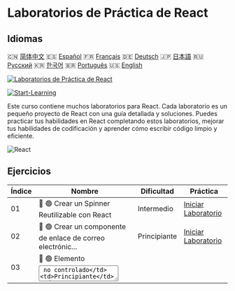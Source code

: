 # Laboratorios de Práctica de React

## Idiomas

🇨🇳 [简体中文](README_zh.md) 🇪🇸 [Español](README_es.md) 🇫🇷 [Français](README_fr.md) 🇩🇪 [Deutsch](README_de.md) 🇯🇵 [日本語](README_ja.md) 🇷🇺 [Русский](README_ru.md) 🇰🇷 [한국어](README_ko.md) 🇧🇷 [Português](README_pt.md) 🇺🇸 [English](README.md) 

[![Laboratorios de Práctica de React](https://cover-creator.labex.io/react-practice-labs.png?lang=es)](https://labex.io/es/courses/react-practice-labs)

[![Start-Learning](https://img.shields.io/badge/Start-Learning-whitesmoke?style=for-the-badge)](https://labex.io/es/courses/react-practice-labs)

Este curso contiene muchos laboratorios para React. Cada laboratorio es un pequeño proyecto de React con una guía detallada y soluciones. Puedes practicar tus habilidades en React completando estos laboratorios, mejorar tus habilidades de codificación y aprender cómo escribir código limpio y eficiente.

![React](https://img.shields.io/badge/React-whitesmoke?style=for-the-badge&logo=react)


## Ejercicios

|   Índice | Nombre                                                      | Dificultad   | Práctica                                                                                                                               |
|----------|-------------------------------------------------------------|--------------|----------------------------------------------------------------------------------------------------------------------------------------|
|       01 | 📖 🟢 Crear un Spinner Reutilizable con React               | Intermedio   | <a target='_blank' href='https://labex.io/es/tutorials/react-create-reusable-react-spinner-38353'>Iniciar Laboratorio</a>              |
|       02 | 📖 🟢 Crear un componente de enlace de correo electrónic... | Principiante | <a target='_blank' href='https://labex.io/es/tutorials/react-create-react-email-link-component-38354'>Iniciar Laboratorio</a>          |
|       03 | 📖 🟢 Elemento <textarea> no controlado                     | Principiante | <a target='_blank' href='https://labex.io/es/tutorials/react-uncontrolled-textarea-element-38365'>Iniciar Laboratorio</a>              |
|       04 | 📖 🟢 Campo de entrada no controlado                        | Principiante | <a target='_blank' href='https://labex.io/es/tutorials/react-uncontrolled-input-field-38369'>Iniciar Laboratorio</a>                   |
|       05 | 📖 🟢 Entrada de rango no controlada                        | Principiante | <a target='_blank' href='https://labex.io/es/tutorials/react-uncontrolled-range-input-38361'>Iniciar Laboratorio</a>                   |
|       06 | 📖 🟢 Componente de lista dinámica en React                 | Principiante | <a target='_blank' href='https://labex.io/es/tutorials/react-dynamic-react-list-component-38347'>Iniciar Laboratorio</a>               |
|       07 | 📖 🟢 Tabla dinámica de React con datos primitivos          | Principiante | <a target='_blank' href='https://labex.io/es/tutorials/react-dynamic-react-table-with-primitive-data-38348'>Iniciar Laboratorio</a>    |
|       08 | 📖 🟢 Vista de tabla de objetos                             | Principiante | <a target='_blank' href='https://labex.io/es/tutorials/react-object-table-view-38355'>Iniciar Laboratorio</a>                          |
|       09 | 📖 🟢 Elemento <select> no controlado                       | Principiante | <a target='_blank' href='https://labex.io/es/tutorials/react-uncontrolled-select-element-38360'>Iniciar Laboratorio</a>                |
|       10 | 📖 🟢 Enlace de texto automático                            | Principiante | <a target='_blank' href='https://labex.io/es/tutorials/react-automatic-text-linking-38341'>Iniciar Laboratorio</a>                     |
|       11 | 📖 🟢 React useComponentDidMount Hook                       | Principiante | <a target='_blank' href='https://labex.io/es/tutorials/react-react-usecomponentdidmount-hook-38374'>Iniciar Laboratorio</a>            |
|       12 | 📖 🟢 React useComponentWillUnmount Hook                    | Principiante | <a target='_blank' href='https://labex.io/es/tutorials/react-react-usecomponentwillunmount-hook-38376'>Iniciar Laboratorio</a>         |
|       13 | 📖 🟢 React useIsomporphicEffect Hook                       | Principiante | <a target='_blank' href='https://labex.io/es/tutorials/react-react-useisomporphiceffect-hook-38391'>Iniciar Laboratorio</a>            |
|       14 | 📖 🟢 React useOnGlobalEvent Hook                           | Principiante | <a target='_blank' href='https://labex.io/es/tutorials/react-react-useonglobalevent-hook-38399'>Iniciar Laboratorio</a>                |
|       15 | 📖 🟢 Hook useOnWindowResize de React                       | Principiante | <a target='_blank' href='https://labex.io/es/tutorials/react-react-useonwindowresize-hook-38400'>Iniciar Laboratorio</a>               |
|       16 | 📖 🟢 Hook useUnload de React                               | Principiante | <a target='_blank' href='https://labex.io/es/tutorials/react-react-useunload-hook-38414'>Iniciar Laboratorio</a>                       |
|       17 | 📖 🟢 Hook useOnWindowScroll de React                       | Principiante | <a target='_blank' href='https://labex.io/es/tutorials/react-react-useonwindowscroll-hook-38401'>Iniciar Laboratorio</a>               |
|       18 | 📖 🟢 Creación de un componente de carrusel con React       | Principiante | <a target='_blank' href='https://labex.io/es/tutorials/react-react-carousel-component-creation-38343'>Iniciar Laboratorio</a>          |
|       19 | 📖 🟢 Hook useEventListener de React                        | Principiante | <a target='_blank' href='https://labex.io/es/tutorials/react-react-useeventlistener-hook-38383'>Iniciar Laboratorio</a>                |
|       20 | 📖 🟢 React useFetch Hook                                   | Principiante | <a target='_blank' href='https://labex.io/es/tutorials/react-react-usefetch-hook-38384'>Iniciar Laboratorio</a>                        |
|       21 | 📖 🟢 Hook useInterval de React                             | Principiante | <a target='_blank' href='https://labex.io/es/tutorials/react-react-useinterval-hook-38390'>Iniciar Laboratorio</a>                     |
|       22 | 📖 🟢 React useMediaQuery Hook                              | Principiante | <a target='_blank' href='https://labex.io/es/tutorials/react-react-usemediaquery-hook-38395'>Iniciar Laboratorio</a>                   |
|       23 | 📖 🟢 React usePortal Hook                                  | Principiante | <a target='_blank' href='https://labex.io/es/tutorials/react-react-useportal-hook-38403'>Iniciar Laboratorio</a>                       |
|       24 | 📖 🟢 Hook useScript de React                               | Principiante | <a target='_blank' href='https://labex.io/es/tutorials/react-react-usescript-hook-38406'>Iniciar Laboratorio</a>                       |
|       25 | 📖 🟢 Hook useTimeout de React                              | Principiante | <a target='_blank' href='https://labex.io/es/tutorials/react-react-usetimeout-hook-38411'>Iniciar Laboratorio</a>                      |
|       26 | 📖 🟢 Hook useWindowSize de React                           | Principiante | <a target='_blank' href='https://labex.io/es/tutorials/react-react-usewindowsize-hook-38416'>Iniciar Laboratorio</a>                   |
|       27 | 📖 🟢 Hook useClickInside de React                          | Principiante | <a target='_blank' href='https://labex.io/es/tutorials/react-react-useclickinside-hook-38372'>Iniciar Laboratorio</a>                  |
|       28 | 📖 🟢 React useClickOutside Hook                            | Principiante | <a target='_blank' href='https://labex.io/es/tutorials/react-react-useclickoutside-hook-38373'>Iniciar Laboratorio</a>                 |
|       29 | 📖 🟢 Campo de entrada controlado                           | Principiante | <a target='_blank' href='https://labex.io/es/tutorials/react-controlled-input-field-38345'>Iniciar Laboratorio</a>                     |
|       30 | 📖 🟢 Carga diferida de imágenes en React                   | Principiante | <a target='_blank' href='https://labex.io/es/tutorials/react-lazy-loading-images-in-react-38350'>Iniciar Laboratorio</a>               |
|       31 | 📖 🟢 Área de texto con límite de caracteres                | Principiante | <a target='_blank' href='https://labex.io/es/tutorials/react-textarea-with-character-limit-38351'>Iniciar Laboratorio</a>              |
|       32 | 📖 🟢 Área de texto con límite de palabras                  | Principiante | <a target='_blank' href='https://labex.io/es/tutorials/react-textarea-with-word-limit-38352'>Iniciar Laboratorio</a>                   |
|       33 | 📖 🟢 Crear un componente Modal reusable en React           | Principiante | <a target='_blank' href='https://labex.io/es/tutorials/react-creating-reusable-modal-component-in-react-38356'>Iniciar Laboratorio</a> |
|       34 | 📖 🟢 Hook useAsync de React                                | Principiante | <a target='_blank' href='https://labex.io/es/tutorials/react-react-useasync-hook-38370'>Iniciar Laboratorio</a>                        |
|       35 | 📖 🟢 React useComponentDidUpdate Hook                      | Principiante | <a target='_blank' href='https://labex.io/es/tutorials/react-react-usecomponentdidupdate-hook-38375'>Iniciar Laboratorio</a>           |
|       36 | 📖 🟢 React useCopyToClipboard Hook                         | Principiante | <a target='_blank' href='https://labex.io/es/tutorials/react-react-usecopytoclipboard-hook-38377'>Iniciar Laboratorio</a>              |
|       37 | 📖 🟢 Hook useDebounce de React                             | Principiante | <a target='_blank' href='https://labex.io/es/tutorials/react-react-usedebounce-hook-38378'>Iniciar Laboratorio</a>                     |
|       38 | 📖 🟢 Hook useDefault de React                              | Principiante | <a target='_blank' href='https://labex.io/es/tutorials/react-react-usedefault-hook-38379'>Iniciar Laboratorio</a>                      |
|       39 | 📖 🟢 Hook useEffectOnce de React                           | Principiante | <a target='_blank' href='https://labex.io/es/tutorials/react-react-useeffectonce-hook-38381'>Iniciar Laboratorio</a>                   |
|       40 | 📖 🟢 Hook useError de React                                | Principiante | <a target='_blank' href='https://labex.io/es/tutorials/react-react-useerror-hook-38382'>Iniciar Laboratorio</a>                        |
|       41 | 📖 🟢 React useForm Hook                                    | Principiante | <a target='_blank' href='https://labex.io/es/tutorials/react-react-useform-hook-38385'>Iniciar Laboratorio</a>                         |
|       42 | 📖 🟢 React useGetSet Hook                                  | Principiante | <a target='_blank' href='https://labex.io/es/tutorials/react-react-usegetset-hook-38386'>Iniciar Laboratorio</a>                       |
|       43 | 📖 🟢 Hook useHash de React                                 | Principiante | <a target='_blank' href='https://labex.io/es/tutorials/react-react-usehash-hook-38387'>Iniciar Laboratorio</a>                         |
|       44 | 📖 🟢 React useLocalStorage Hook                            | Principiante | <a target='_blank' href='https://labex.io/es/tutorials/react-react-uselocalstorage-hook-38393'>Iniciar Laboratorio</a>                 |
|       45 | 📖 🟢 Hook useMergeState de React                           | Principiante | <a target='_blank' href='https://labex.io/es/tutorials/react-react-usemergestate-hook-38396'>Iniciar Laboratorio</a>                   |
|       46 | 📖 🟢 Hook usePersistedState de React                       | Principiante | <a target='_blank' href='https://labex.io/es/tutorials/react-react-usepersistedstate-hook-38402'>Iniciar Laboratorio</a>               |
|       47 | 📖 🟢 Hook usePrevious de React                             | Principiante | <a target='_blank' href='https://labex.io/es/tutorials/react-react-useprevious-hook-38404'>Iniciar Laboratorio</a>                     |
|       48 | 📖 🟢 React useRequestAnimationFrame Hook                   | Principiante | <a target='_blank' href='https://labex.io/es/tutorials/react-react-userequestanimationframe-hook-38405'>Iniciar Laboratorio</a>        |
|       49 | 📖 🟢 React useSearchParam Hook                             | Principiante | <a target='_blank' href='https://labex.io/es/tutorials/react-react-usesearchparam-hook-38407'>Iniciar Laboratorio</a>                  |
|       50 | 📖 🟢 Hook useSessionStorage de React                       | Principiante | <a target='_blank' href='https://labex.io/es/tutorials/react-react-usesessionstorage-hook-38408'>Iniciar Laboratorio</a>               |
|       51 | 📖 🟢 React useTitle Hook                                   | Principiante | <a target='_blank' href='https://labex.io/es/tutorials/react-react-usetitle-hook-38412'>Iniciar Laboratorio</a>                        |
|       52 | 📖 🟢 React useUpdate Hook                                  | Principiante | <a target='_blank' href='https://labex.io/es/tutorials/react-react-useupdate-hook-38415'>Iniciar Laboratorio</a>                       |
|       53 | 📖 🟢 Área de arrastrar y soltar de archivos                | Principiante | <a target='_blank' href='https://labex.io/es/tutorials/react-file-drag-and-drop-area-38349'>Iniciar Laboratorio</a>                    |
|       54 | 📖 🟢 Hook useHover de React                                | Principiante | <a target='_blank' href='https://labex.io/es/tutorials/react-react-usehover-hook-38388'>Iniciar Laboratorio</a>                        |
|       55 | 📖 🟢 Hook useKeyPress de React                             | Principiante | <a target='_blank' href='https://labex.io/es/tutorials/react-react-usekeypress-hook-38392'>Iniciar Laboratorio</a>                     |
|       56 | 📖 🟢 Construyendo un acordeón desplegable en React         | Principiante | <a target='_blank' href='https://labex.io/es/tutorials/react-building-collapsible-react-accordion-38339'>Iniciar Laboratorio</a>       |
|       57 | 📖 🟢 Crear una alerta React cerrable                       | Principiante | <a target='_blank' href='https://labex.io/es/tutorials/react-create-closable-react-alert-38340'>Iniciar Laboratorio</a>                |
|       58 | 📖 🟢 Crear componentes React collapsibles                  | Principiante | <a target='_blank' href='https://labex.io/es/tutorials/react-create-collapsible-react-components-38344'>Iniciar Laboratorio</a>        |
|       59 | 📖 🟢 Componente de temporizador 倒计时器 de React          | Principiante | <a target='_blank' href='https://labex.io/es/tutorials/react-react-countdown-timer-component-38346'>Iniciar Laboratorio</a>            |
|       60 | 📖 🟢 Crear un componente de puntuación de estrellas en ... | Principiante | <a target='_blank' href='https://labex.io/es/tutorials/react-create-star-rating-component-in-react-38362'>Iniciar Laboratorio</a>      |
|       61 | 📖 🟢 Componente de conmutación (Toggle) reutilizable en... | Principiante | <a target='_blank' href='https://labex.io/es/tutorials/react-reusable-react-toggle-component-38366'>Iniciar Laboratorio</a>            |
|       62 | 📖 🟢 Crear información emergente personalizable en Reac... | Principiante | <a target='_blank' href='https://labex.io/es/tutorials/react-creating-customizable-react-tooltips-38367'>Iniciar Laboratorio</a>       |
|       63 | 📖 🟢 React useNavigatorOnLine Hook                         | Principiante | <a target='_blank' href='https://labex.io/es/tutorials/react-react-usenavigatoronline-hook-38398'>Iniciar Laboratorio</a>              |
|       64 | 📖 🟢 React useToggler Hook                                 | Principiante | <a target='_blank' href='https://labex.io/es/tutorials/react-react-usetoggler-hook-38413'>Iniciar Laboratorio</a>                      |
|       65 | 📖 🟢 Casilla de verificación con estado y selección múl... | Principiante | <a target='_blank' href='https://labex.io/es/tutorials/react-stateful-checkbox-with-multiple-selection-38357'>Iniciar Laboratorio</a>  |
|       66 | 📖 🟢 Botón con Efecto de Onda (Ripple Effect)              | Principiante | <a target='_blank' href='https://labex.io/es/tutorials/react-button-with-ripple-effect-38359'>Iniciar Laboratorio</a>                  |
|       67 | 📖 🟢 React useBodyScrollLock Hook                          | Principiante | <a target='_blank' href='https://labex.io/es/tutorials/react-react-usebodyscrolllock-hook-38371'>Iniciar Laboratorio</a>               |
|       68 | 📖 🟢 Hook useMutationObserver de React                     | Principiante | <a target='_blank' href='https://labex.io/es/tutorials/react-react-usemutationobserver-hook-38397'>Iniciar Laboratorio</a>             |
|       69 | 📖 🟢 Hook useDelayedState de React                         | Principiante | <a target='_blank' href='https://labex.io/es/tutorials/react-react-usedelayedstate-hook-38380'>Iniciar Laboratorio</a>                 |
|       70 | 📖 🟢 Construyendo un componente de pestañas reutilizabl... | Principiante | <a target='_blank' href='https://labex.io/es/tutorials/react-building-reusable-react-tabs-component-38363'>Iniciar Laboratorio</a>     |
|       71 | 📖 🟢 Vista de árbol de objetos expandible                  | Principiante | <a target='_blank' href='https://labex.io/es/tutorials/react-expandable-object-tree-view-38368'>Iniciar Laboratorio</a>                |
|       72 | 📖 🟢 Hook useIntersectionObserver de React                 | Principiante | <a target='_blank' href='https://labex.io/es/tutorials/react-react-useintersectionobserver-hook-38389'>Iniciar Laboratorio</a>         |
|       73 | 📖 🟢 Hook useMap de React                                  | Principiante | <a target='_blank' href='https://labex.io/es/tutorials/react-react-usemap-hook-38394'>Iniciar Laboratorio</a>                          |
|       74 | 📖 🟢 React useSet Hook                                     | Principiante | <a target='_blank' href='https://labex.io/es/tutorials/react-react-useset-hook-38409'>Iniciar Laboratorio</a>                          |
|       75 | 📖 🟢 Hook useSSR de React                                  | Principiante | <a target='_blank' href='https://labex.io/es/tutorials/react-react-usessr-hook-38410'>Iniciar Laboratorio</a>                          |

## Entorno

LabEx es una plataforma de aprendizaje interactiva y práctica dedicada a la programación y la tecnología. Combina laboratorios, asistencia de IA y máquinas virtuales para proporcionar una experiencia de aprendizaje práctica sin videos.

![](https://tutorial-screenshot.getvm.io/images/vm-1725247253.png)

- Un enfoque estricto de "Aprender Haciendo" con laboratorios prácticos exclusivos y sin videos.
- Entornos en línea interactivos dentro del navegador, con verificaciones paso a paso automatizadas.
- Una organización de contenido estructurada con el sistema basado en Árbol de Habilidades.
- Un recurso de aprendizaje en crecimiento de 30 Árboles de Habilidades y más de 6,000 Laboratorios.
- El asistente de aprendizaje Labby, construido sobre los últimos modelos de IA, que proporciona una experiencia de aprendizaje conversacional.

Aprende más sobre [LabEx VM](https://support.labex.io/using-labex/virtual-machine).

## Más

- 🔗 [React Cursos de Programación](https://github.com/labex-labs/awesome-programming-courses)
- 🔗 [React Proyectos de Programación](https://github.com/labex-labs/awesome-programming-projects)
- 🔗 [React Tutoriales Gratuitos](https://github.com/labex-labs/react-free-tutorials)

